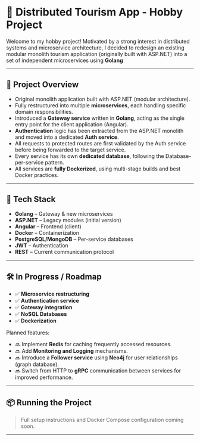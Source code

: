 # 🧭 Distributed Tourism App - Hobby Project

Welcome to my hobby project! Motivated by a strong interest in distributed systems and microservice architecture, I decided to redesign an existing modular monolith tourism application (originally built with ASP.NET) into a set of independent microservices using **Golang**

---

## 🚀 Project Overview

- Original monolith application built with ASP.NET (modular architecture).
- Fully restructured into multiple **microservices**, each handling specific domain responsibilities.
- Introduced a **Gateway service** written in **Golang**, acting as the single entry point for the client application (Angular).
- **Authentication** logic has been extracted from the ASP.NET monolith and moved into a dedicated **Auth service**.
- All requests to protected routes are first validated by the Auth service before being forwarded to the target service.
- Every service has its own **dedicated database**, following the Database-per-service pattern.
- All services are **fully Dockerized**, using multi-stage builds and best Docker practices.

---

## 🧱 Tech Stack

- **Golang** – Gateway & new microservices
- **ASP.NET** – Legacy modules (initial version)
- **Angular** – Frontend (client)
- **Docker** – Containerization
- **PostgreSQL/MongoDB** – Per-service databases
- **JWT** – Authentication
- **REST** – Current communication protocol

---

## 🛠️ In Progress / Roadmap

- ✅ **Microservice restructuring**
- ✅ **Authentication service**
- ✅ **Gateway integration**
- ✅ **NoSQL Databases**
- ✅ **Dockerization**
  
Planned features:
- 🔜 Implement **Redis** for caching frequently accessed resources.
- 🔜 Add **Monitoring and Logging** mechanisms.
- 🔜 Introduce a **Follower service** using **Neo4j** for user relationships (graph database).
- 🔜 Switch from HTTP to **gRPC** communication between services for improved performance.

---

## 📦 Running the Project

> Full setup instructions and Docker Compose configuration coming soon.

---
